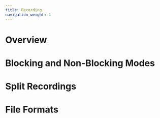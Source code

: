 ```yaml
---
title: Recording
navigation_weight: 4
---
```


# Overview

# Blocking and Non-Blocking Modes

# Split Recordings

# File Formats

